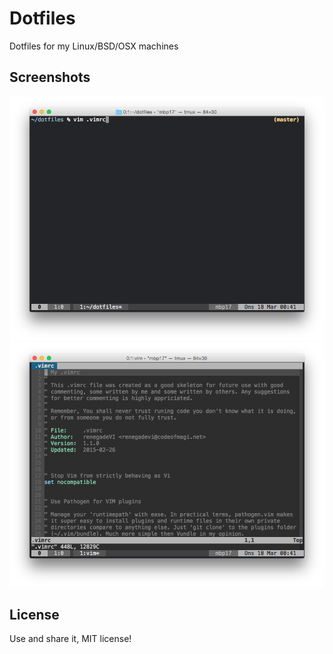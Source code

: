 # Dotfiles
Dotfiles for my Linux/BSD/OSX machines

## Screenshots
![Screenshot1](https://raw.githubusercontent.com/renegadevi/dotfiles/master/Screenshots/Screenshot_01.png)
![Screenshot2](https://raw.githubusercontent.com/renegadevi/dotfiles/master/Screenshots/Screenshot_02.png)

## License
Use and share it,  MIT license!
